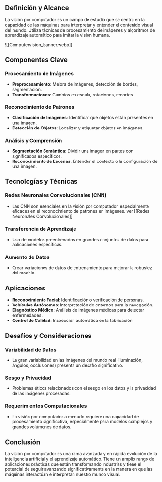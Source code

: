 ## Definición y Alcance

La visión por computador es un campo de estudio que se centra en la capacidad de las máquinas para interpretar y entender el contenido visual del mundo. Utiliza técnicas de procesamiento de imágenes y algoritmos de aprendizaje automático para imitar la visión humana.

![[Computervision_banner.webp]]
## Componentes Clave

### Procesamiento de Imágenes

- **Preprocesamiento**: Mejora de imágenes, detección de bordes, segmentación.
- **Transformaciones**: Cambios en escala, rotaciones, recortes.

### Reconocimiento de Patrones

- **Clasificación de Imágenes**: Identificar qué objetos están presentes en una imagen.
- **Detección de Objetos**: Localizar y etiquetar objetos en imágenes.

### Análisis y Comprensión

- **Segmentación Semántica**: Dividir una imagen en partes con significados específicos.
- **Reconocimiento de Escenas**: Entender el contexto o la configuración de una imagen.

## Tecnologías y Técnicas

### Redes Neuronales Convolucionales (CNN)

- Las CNN son esenciales en la visión por computador, especialmente eficaces en el reconocimiento de patrones en imágenes. ver [[Redes Neuronales Convolucionales]]

### Transferencia de Aprendizaje

- Uso de modelos preentrenados en grandes conjuntos de datos para aplicaciones específicas.

### Aumento de Datos

- Crear variaciones de datos de entrenamiento para mejorar la robustez del modelo.

## Aplicaciones

- **Reconocimiento Facial**: Identificación o verificación de personas.
- **Vehículos Autónomos**: Interpretación de entornos para la navegación.
- **Diagnóstico Médico**: Análisis de imágenes médicas para detectar enfermedades.
- **Control de Calidad**: Inspección automática en la fabricación.

## Desafíos y Consideraciones

### Variabilidad de Datos

- La gran variabilidad en las imágenes del mundo real (iluminación, ángulos, occlusiones) presenta un desafío significativo.

### Sesgo y Privacidad

- Problemas éticos relacionados con el sesgo en los datos y la privacidad de las imágenes procesadas.

### Requerimientos Computacionales

- La visión por computador a menudo requiere una capacidad de procesamiento significativa, especialmente para modelos complejos y grandes volúmenes de datos.

## Conclusión

La visión por computador es una rama avanzada y en rápida evolución de la inteligencia artificial y el aprendizaje automático. Tiene un amplio rango de aplicaciones prácticas que están transformando industrias y tiene el potencial de seguir avanzando significativamente en la manera en que las máquinas interactúan e interpretan nuestro mundo visual.
